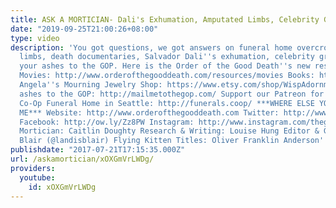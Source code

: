```yaml
---
title: ASK A MORTICIAN- Dali's Exhumation, Amputated Limbs, Celebrity Graves
date: "2019-09-25T21:00:26+08:00"
type: video
description: 'You got questions, we got answers on funeral home overcrowding, amputated
  limbs, death documentaries, Salvador Dali''s exhumation, celebrity graves, and mailing
  your ashes to the GOP. Here is the Order of the Good Death''s new resource section!
  Movies: http://www.orderofthegooddeath.com/resources/movies Books: http://www.orderofthegooddeath.com/resources/books
  Angela''s Mourning Jewelry Shop: https://www.etsy.com/shop/WispAdornments Mail your
  ashes to the GOP: http://mailmetothegop.com/ Support our Patreon for just $1: http://www.patreon.com/thegooddeath
  Co-Op Funeral Home in Seattle: http://funerals.coop/ ***WHERE ELSE YOU CAN FIND
  ME*** Website: http://www.orderofthegooddeath.com Twitter: http://www.twitter.com/thegooddeath
  Facebook: http://ow.ly/Zz8PW Instagram: http://www.instagram.com/thegooddeath ***CREDITS***
  Mortician: Caitlin Doughty Research & Writing: Louise Hung Editor & Graphics: Landis
  Blair (@landisblair) Flying Kitten Titles: Oliver Franklin Anderson'
publishdate: "2017-07-21T17:15:35.000Z"
url: /askamortician/xOXGmVrLWDg/
providers:
  youtube:
    id: xOXGmVrLWDg
---
```

